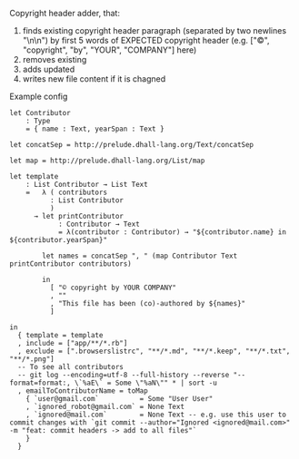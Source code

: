 Copyright header adder, that:
1. finds existing copyright header paragraph (separated by two newlines "\n\n") by first 5 words of EXPECTED copyright header (e.g. ["©", "copyright", "by", "YOUR", "COMPANY"] here)
2. removes existing
3. adds updated
4. writes new file content if it is chagned

Example config

```dhall
let Contributor
    : Type
    = { name : Text, yearSpan : Text }

let concatSep = http://prelude.dhall-lang.org/Text/concatSep

let map = http://prelude.dhall-lang.org/List/map

let template
    : List Contributor → List Text
    =   λ ( contributors
          : List Contributor
          )
      → let printContributor
            : Contributor → Text
            = λ(contributor : Contributor) → "${contributor.name} in ${contributor.yearSpan}"

        let names = concatSep ", " (map Contributor Text printContributor contributors)

        in
          [ "© copyright by YOUR COMPANY"
          , ""
          , "This file has been (co)-authored by ${names}"
          ]

in
  { template = template
  , include = ["app/**/*.rb"]
  , exclude = [".browserslistrc", "**/*.md", "**/*.keep", "**/*.txt", "**/*.png"]
  -- To see all contributors
  -- git log --encoding=utf-8 --full-history --reverse "--format=format:, \`%aE\` = Some \"%aN\"" * | sort -u
  , emailToContributorName = toMap
    { `user@gmail.com`          = Some "User User"
    , `ignored_robot@gmail.com` = None Text
    , `ignored@mail.com`        = None Text -- e.g. use this user to commit changes with `git commit --author="Ignored <ignored@mail.com>" -m "feat: commit headers -> add to all files"`
    }
  }
```
